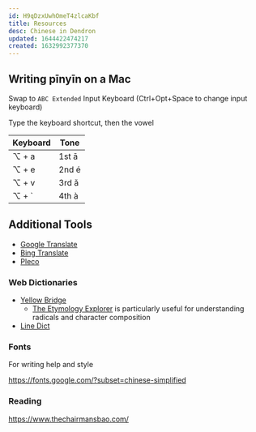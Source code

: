```yaml
---
id: H9qDzxUwhOmeT4zlcaKbf
title: Resources
desc: Chinese in Dendron
updated: 1644422474217
created: 1632992377370
---
```


## Writing pīnyīn on a Mac

Swap to `ABC Extended` Input Keyboard (Ctrl+Opt+Space to change input keyboard)

Type the keyboard shortcut, then the vowel

| Keyboard | Tone  |
| -------- | ----- |
| ⌥ + a    | 1st ā |
| ⌥ + e    | 2nd é |
| ⌥ + v    | 3rd ǎ |
| ⌥ + `    | 4th à |

## Additional Tools
- [Google Translate](https://translate.google.com/)
- [Bing Translate](https://www.bing.com/translator)
- [Pleco](https://www.pleco.com)

### Web Dictionaries

- [Yellow Bridge](https://www.yellowbridge.com/chinese/dictionary.php)
    - [The Etymology Explorer](https://www.yellowbridge.com/chinese/character-etymology.php?zi=%E8%85%BF#) is particularly useful for understanding radicals and character composition
- [Line Dict](https://dict.naver.com/linedict/zhendict/#/cnen/home)

### Fonts 

For writing help and style

https://fonts.google.com/?subset=chinese-simplified

### Reading

https://www.thechairmansbao.com/
